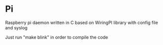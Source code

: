 Pi
==

Raspberry pi daemon written in C based on WiringPI library with config file and syslog

Just run "make blink" in order to compile the code
